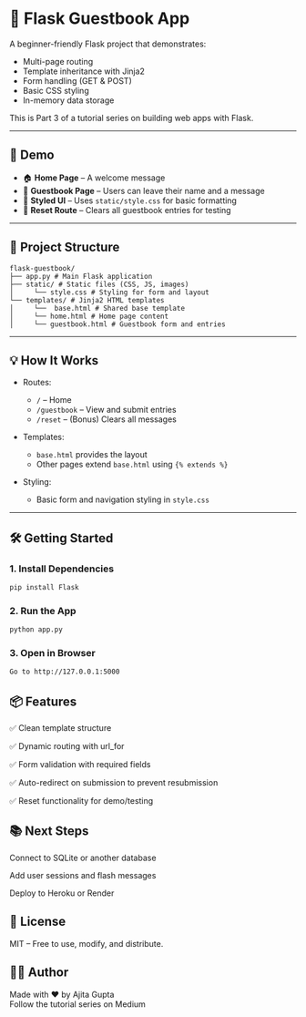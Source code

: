 # 📝 Flask Guestbook App

A beginner-friendly Flask project that demonstrates:

- Multi-page routing
- Template inheritance with Jinja2
- Form handling (GET & POST)
- Basic CSS styling
- In-memory data storage

This is Part 3 of a tutorial series on building web apps with Flask.

---

## 🚀 Demo

- 🏠 **Home Page** – A welcome message
- 📖 **Guestbook Page** – Users can leave their name and a message
- 🎨 **Styled UI** – Uses `static/style.css` for basic formatting
- 🔄 **Reset Route** – Clears all guestbook entries for testing

---

## 📁 Project Structure
<pre><code>flask-guestbook/
├── app.py # Main Flask application
├── static/ # Static files (CSS, JS, images)
│     └── style.css # Styling for form and layout
└── templates/ # Jinja2 HTML templates
│     └──  base.html # Shared base template
│     └── home.html # Home page content
│     └── guestbook.html # Guestbook form and entries </code></pre>
---

## 💡 How It Works

- Routes:
  - `/` – Home
  - `/guestbook` – View and submit entries
  - `/reset` – (Bonus) Clears all messages

- Templates:
  - `base.html` provides the layout
  - Other pages extend `base.html` using `{% extends %}`

- Styling:
  - Basic form and navigation styling in `style.css`

---

## 🛠️ Getting Started

### 1. Install Dependencies

```bash
pip install Flask
```

### 2. Run the App
```bash
python app.py
```

### 3. Open in Browser
```bash
Go to http://127.0.0.1:5000
```

## 📦 Features
✅ Clean template structure

✅ Dynamic routing with url_for

✅ Form validation with required fields

✅ Auto-redirect on submission to prevent resubmission

✅ Reset functionality for demo/testing

## 📚 Next Steps
Connect to SQLite or another database

Add user sessions and flash messages

Deploy to Heroku or Render

## 📄 License
MIT – Free to use, modify, and distribute.

## 🙋‍♀️ Author
Made with ❤️ by Ajita Gupta
<br>
Follow the tutorial series on Medium
